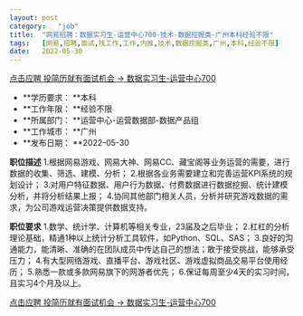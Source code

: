 ```yaml
---
layout:	post
category:	"job"
title:	"网易招聘：数据实习生-运营中心700-技术-数据挖掘类-广州本科经验不限"
tags:	[网易,招聘,面试,找工作,工作,内推,技术,数据挖掘类,广州,本科,经验不限]
date:	2022-05-30
---
```


[点击应聘 投简历就有面试机会 -> 数据实习生-运营中心700](http://mobile.bole.netease.com/bole/boleDetail?id=33204&employeeId=346f03c3cda5f04c&key=all)



- **学历要求： **本科
- **工作年限： **经验不限
- **所属部门： **运营中心-运营数据部-数据产品组
- **工作城市： **广州
- **发布日期： **2022-05-30



**职位描述**
1.根据网易游戏、网易大神、网易CC、藏宝阁等业务运营的需要，进行数据的收集、筛选、建模、分析；
2.根据各业务需要建立和完善运营KPI系统的规划设计；
3.对用户特征数据、用户行为数据、付费数据进行数据挖掘、统计建模分析，并将分析结果上报；
4.协同其他部门相关人员，分析并研究游戏数据的需求，为公司游戏运营决策提供数据支持。




**职位要求**
1.数学、统计学、计算机等相关专业，23届及之后毕业；
2.杠杠的分析理论基础，精通1种以上统计分析工具软件，如Python、SQL、SAS；
3.良好的沟通能力，能清晰、准确的在团队成员中传达自己的想法；敢于接受挑战，能够承受压力；
4.有大型网络游戏、直播平台、游戏社区、游戏虚拟商品交易平台使用经历；
5.熟悉一款或多款网易旗下的网游者优先；
6.保证每周至少4天的实习时间，且实习4个月及以上。




[点击应聘 投简历就有面试机会 -> 数据实习生-运营中心700](http://mobile.bole.netease.com/bole/boleDetail?id=33204&employeeId=346f03c3cda5f04c&key=all)